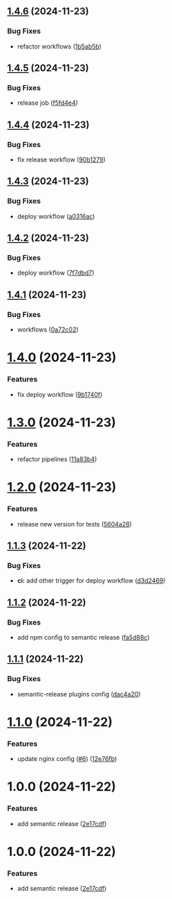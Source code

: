 ## [1.4.6](https://github.com/Krupenz/kkrupa-landing-page/compare/v1.4.5...v1.4.6) (2024-11-23)


### Bug Fixes

* refactor workflows ([1b5ab5b](https://github.com/Krupenz/kkrupa-landing-page/commit/1b5ab5b2d7167ec36041fc63ee17e25ae472a4ca))

## [1.4.5](https://github.com/Krupenz/kkrupa-landing-page/compare/v1.4.4...v1.4.5) (2024-11-23)


### Bug Fixes

* release job ([f5fd4e4](https://github.com/Krupenz/kkrupa-landing-page/commit/f5fd4e43782ff3fc6533bdc1f6e4379e1b7a7745))

## [1.4.4](https://github.com/Krupenz/kkrupa-landing-page/compare/v1.4.3...v1.4.4) (2024-11-23)


### Bug Fixes

* fix release workflow ([90b1279](https://github.com/Krupenz/kkrupa-landing-page/commit/90b127957f463f64432bba4908c21f23cba59c1c))

## [1.4.3](https://github.com/Krupenz/kkrupa-landing-page/compare/v1.4.2...v1.4.3) (2024-11-23)


### Bug Fixes

* deploy workflow ([a0316ac](https://github.com/Krupenz/kkrupa-landing-page/commit/a0316aca6dcfdc7b4dc2943efd378d3575ec35e0))

## [1.4.2](https://github.com/Krupenz/kkrupa-landing-page/compare/v1.4.1...v1.4.2) (2024-11-23)


### Bug Fixes

* deploy workflow ([7f7dbd7](https://github.com/Krupenz/kkrupa-landing-page/commit/7f7dbd75f7810af48e122ad5aa391450baf5d06f))

## [1.4.1](https://github.com/Krupenz/kkrupa-landing-page/compare/v1.4.0...v1.4.1) (2024-11-23)


### Bug Fixes

* workflows ([0a72c02](https://github.com/Krupenz/kkrupa-landing-page/commit/0a72c02974fcf6069bfd47a194c1a85cd4f5a615))

# [1.4.0](https://github.com/Krupenz/kkrupa-landing-page/compare/v1.3.0...v1.4.0) (2024-11-23)


### Features

* fix deploy workflow ([9b1740f](https://github.com/Krupenz/kkrupa-landing-page/commit/9b1740f76bf3e298997b7ae487add8602aaf04c5))

# [1.3.0](https://github.com/Krupenz/kkrupa-landing-page/compare/v1.2.0...v1.3.0) (2024-11-23)


### Features

* refactor pipelines ([11a83b4](https://github.com/Krupenz/kkrupa-landing-page/commit/11a83b4be0c1ab16a37e5471fc70a200a84913d0))

# [1.2.0](https://github.com/Krupenz/kkrupa-landing-page/compare/v1.1.3...v1.2.0) (2024-11-23)


### Features

* release new version for tests ([5604a28](https://github.com/Krupenz/kkrupa-landing-page/commit/5604a2865d4dcffcd2726050ed8424d64732068f))

## [1.1.3](https://github.com/Krupenz/kkrupa-landing-page/compare/v1.1.2...v1.1.3) (2024-11-22)


### Bug Fixes

* **ci:** add other trigger for deploy workflow ([d3d2469](https://github.com/Krupenz/kkrupa-landing-page/commit/d3d24696843bff289403c82dfa96c92da2f76a68))

## [1.1.2](https://github.com/Krupenz/kkrupa-landing-page/compare/v1.1.1...v1.1.2) (2024-11-22)


### Bug Fixes

* add npm config to semantic release ([fa5d88c](https://github.com/Krupenz/kkrupa-landing-page/commit/fa5d88cc74d0a3cded709f44250a174ce1018173))

## [1.1.1](https://github.com/Krupenz/kkrupa-landing-page/compare/v1.1.0...v1.1.1) (2024-11-22)


### Bug Fixes

* semantic-release plugins config ([dac4a20](https://github.com/Krupenz/kkrupa-landing-page/commit/dac4a20d1cfc2bbf7c34b1df5f7a71fc7a9de581))

# [1.1.0](https://github.com/Krupenz/kkrupa-landing-page/compare/v1.0.0...v1.1.0) (2024-11-22)


### Features

* update nginx config ([#6](https://github.com/Krupenz/kkrupa-landing-page/issues/6)) ([12e76fb](https://github.com/Krupenz/kkrupa-landing-page/commit/12e76fbb0b59ba1fec4570afef971880f156b3ac))

# 1.0.0 (2024-11-22)


### Features

* add semantic release ([2e17cdf](https://github.com/Krupenz/kkrupa-landing-page/commit/2e17cdfb5eb13528e84c84ddc2b563270a600a0c))

# 1.0.0 (2024-11-22)


### Features

* add semantic release ([2e17cdf](https://github.com/Krupenz/kkrupa-landing-page/commit/2e17cdfb5eb13528e84c84ddc2b563270a600a0c))
